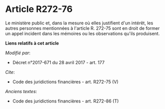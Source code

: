 # Article R272-76

Le ministère public et, dans la mesure où elles justifient d'un intérêt, les autres personnes mentionnées à l'article R.
272-75 sont en droit de former un appel incident dans les mémoires ou les observations qu'ils produisent.

**Liens relatifs à cet article**

_Modifié par_:

  - Décret n°2017-671 du 28 avril 2017 - art. 177

_Cite_:

  - Code des juridictions financières - art. R272-75 (V)

_Anciens textes_:

  - Code des juridictions financières - art. R272-86 (T)
